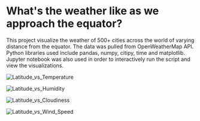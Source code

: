 # What's the weather like as we approach the equator?

This project visualize the weather of 500+ cities across the world of varying distance from the equator. The data was pulled from OpenWeatherMap API. Python libraries used include pandas, numpy, citipy, time and matplotlib. Jupyter notebook was also used in order to interactively run the script and view the visualizations. 

![Latitude_vs_Temperature](Output/Latitude_vs_Temperature.png)

![Latitude_vs_Humidity](Output/Latitude_vs_Humidity.png)

![Latitude_vs_Cloudiness](Output/Latitude_vs_Cloudiness.png)

![Latitude_vs_Wind_Speed](Output/Latitude_vs_Wind_Speed.png)

